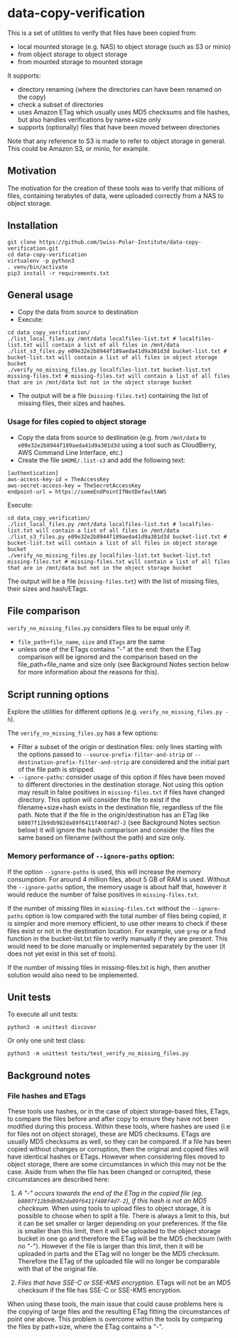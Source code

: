 # data-copy-verification

This is a set of utilities to verify that files have been copied from:

* local mounted storage (e.g. NAS) to object storage (such as S3 or minio)
* from object storage to object storage
* from mounted storage to mounted storage

It supports:
* directory renaming (where the directories can have been renamed on the copy)
* check a subset of directories
* uses Amazon ETag which usually uses MD5 checksums and file hashes, but also handles verifications by name+size only
* supports (optionally) files that have been moved between directories

Note that any reference to S3 is made to refer to object storage in general. This could be Amazon S3, or minio, for example.

## Motivation
The motivation for the creation of these tools was to verify that millions of files, containing terabytes of data, were uploaded correctly from a NAS to object storage.

## Installation
```
git clone https://github.com/Swiss-Polar-Institute/data-copy-verification.git
cd data-copy-verification
virtualenv -p python3
. venv/bin/activate
pip3 install -r requirements.txt
```

## General usage

* Copy the data from source to destination
* Execute:
```
cd data_copy_verification/
./list_local_files.py /mnt/data localfiles-list.txt # localfiles-list.txt will contain a list of all files in /mnt/data
./list_s3_files.py e09e32e2b8944f189aeda41d9a301d3d bucket-list.txt # bucket-list.txt will contain a list of all files in object storage bucket
./verify_no_missing_files.py localfiles-list.txt bucket-list.txt missing-files.txt # missing-files.txt will contain a list of all files that are in /mnt/data but not in the object storage bucket
```
* The output will be a file (`missing-files.txt`) containing the list of missing files, their sizes and hashes.

### Usage for files copied to object storage
* Copy the data from source to destination (e.g. from `/mnt/data` to `e09e32e2b8944f189aeda41d9a301d3d` using a tool such as CloudBerry, AWS Command Line Interface, etc.)
* Create the file `$HOME/.list-s3` and add the following text:
```
[authentication]
aws-access-key-id = TheAccessKey
aws-secret-access-key = TheSecretAccessKey
endpoint-url = https://someEndPointIfNotDefaultAWS
```
Execute:
```
cd data_copy_verification/
./list_local_files.py /mnt/data localfiles-list.txt # localfiles-list.txt will contain a list of all files in /mnt/data
./list_s3_files.py e09e32e2b8944f189aeda41d9a301d3d bucket-list.txt # bucket-list.txt will contain a list of all files in object storage bucket
./verify_no_missing_files.py localfiles-list.txt bucket-list.txt missing-files.txt # missing-files.txt will contain a list of all files that are in /mnt/data but not in the object storage bucket
```
The output will be a file (`missing-files.txt`) with the list of missing files, their sizes and hash/ETags.

## File comparison

`verify_no_missing_files.py` considers files to be equal only if:

* `file_path+file_name`, `size` and `ETags` are the same
* unless one of the ETags contains "-" at the end: then the ETag comparison will be ignored and the comparison based on the file_path+file_name and size only (see Background Notes section below for more information about the reasons for this). 

## Script running options

Explore the utilities for different options (e.g. `verify_no_missing_files.py -h`).

The `verify_no_missing_files.py` has a few options:
* Filter a subset of the origin or destination files: only lines starting with the options passed to `--source-prefix-filter-and-strip` or `--destination-prefix-filter-and-strip` are considered and the initial part of the file path is stripped.
* `--ignore-paths`: consider usage of this option if files have been moved to different directories in the destination storage. Not using this option may result in false positives in `missing-files.txt` if files have changed directory. This option will consider the file to exist if the filename+size+hash exists in the destination file, regardless of the file path. Note that if the file in the origin/destination has an ETag like `b8807f12b9db982da89f6411f408f4d7-2` (see Background Notes section below) it will ignore the hash comparison and consider the files the same based on filename (without the path) and size only.

### Memory performance of `--ignore-paths` option:
If the option `--ignore-paths` is used, this will increase the memory consumption. For around 4 million files, about 5 GB of RAM is used. Without the `--ignore-paths` option, the memory usage is about half that, however it would reduce the number of false positives in `missing-files.txt`. 

If the number of missing files in `missing-files.txt` without the `--ignore-paths` option is low compared with the total number of files being copied, it is simpler and more memory efficient, to use other means to check if these files exist or not in the destination location. For example, use `grep` or a find function in the bucket-list.txt file to verify manually if they are present. This would need to be done manually or implemented separately by the user (it does not yet exist in this set of tools). 

If the number of missing files in missing-files.txt is high, then another solution would also need to be implemented.

## Unit tests
To execute all unit tests:

```
python3 -m unittest discover
```

Or only one unit test class:
```
python3 -m unittest tests/test_verify_no_missing_files.py
```
## Background notes

### File hashes and ETags

These tools use hashes, or in the case of object storage-based files, ETags, to compare the files before and after copy to ensure they have not been modified during this process. Within these tools, where hashes are used (i.e for files not on object storage), these are MD5 checksums. ETags are usually MD5 checksums as well, so they can be compared. If a file has been copied without changes or corruption, then the original and copied files will have identical hashes or ETags. However when considering files moved to object storage, there are some circumstances in which this may not be the case. Aside from when the file has been changed or corrupted, these circumstances are described here: 

1. *A "-" occurs towards the end of the ETag in the copied file (eg. `b8807f12b9db982da89f6411f408f4d7-2`), if this hash is not an MD5 checksum.* When using tools to upload files to object storage, it is possible to choose when to split a file. There is always a limit to this, but it can be set smaller or larger depending on your preferences. If the file is smaller than this limit, then it will be uploaded to the object storage bucket in one go and therefore the ETag will be the MD5 checksum (with no "-"). However if the file is larger than this limit, then it will be uploaded in parts and the ETag will no longer be the MD5 checksum. Therefore the ETag of the uploaded file will no longer be comparable with that of the original file.

1. *Files that have SSE-C or SSE-KMS encryption.* ETags will not be an MD5 checksum if the file has SSE-C or SSE-KMS encryption.

When using these tools, the main issue that could cause problems here is the copying of large files and the resulting ETag fitting the circumstances of point one above. This problem is overcome within the tools by comparing the files by path+size, where the ETag contains a "-".
